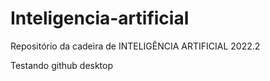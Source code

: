 # Inteligencia-artificial
Repositório da cadeira de INTELIGÊNCIA ARTIFICIAL 2022.2

Testando github desktop
